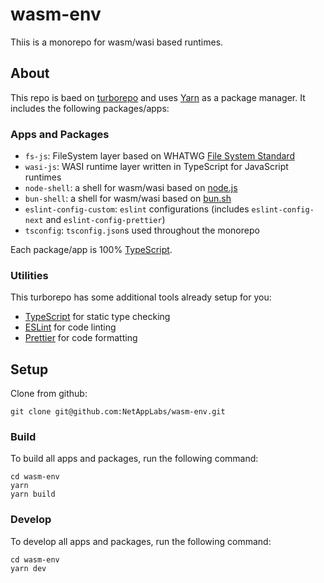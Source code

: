 # wasm-env

Thiis is a monorepo for wasm/wasi based runtimes.

## About

This repo is baed on [turborepo](https://turborepo.org) and uses [Yarn](https://classic.yarnpkg.com/lang/en/) as a package manager. It includes the following packages/apps:

### Apps and Packages

- `fs-js`: FileSystem layer based on WHATWG [File System Standard](https://fs.spec.whatwg.org/)
- `wasi-js`: WASI runtime layer written in TypeScript for JavaScript runtimes
- `node-shell`: a shell for wasm/wasi based on [node.js](https://nodejs.org/)
- `bun-shell`: a shell for wasm/wasi based on [bun.sh](https://bun.sh)
- `eslint-config-custom`: `eslint` configurations (includes `eslint-config-next` and `eslint-config-prettier`)
- `tsconfig`: `tsconfig.json`s used throughout the monorepo

Each package/app is 100% [TypeScript](https://www.typescriptlang.org/).

### Utilities

This turborepo has some additional tools already setup for you:

- [TypeScript](https://www.typescriptlang.org/) for static type checking
- [ESLint](https://eslint.org/) for code linting
- [Prettier](https://prettier.io) for code formatting

## Setup

Clone from github:

```
git clone git@github.com:NetAppLabs/wasm-env.git
```

### Build

To build all apps and packages, run the following command:

```
cd wasm-env
yarn
yarn build
```

### Develop

To develop all apps and packages, run the following command:

```
cd wasm-env
yarn dev
```